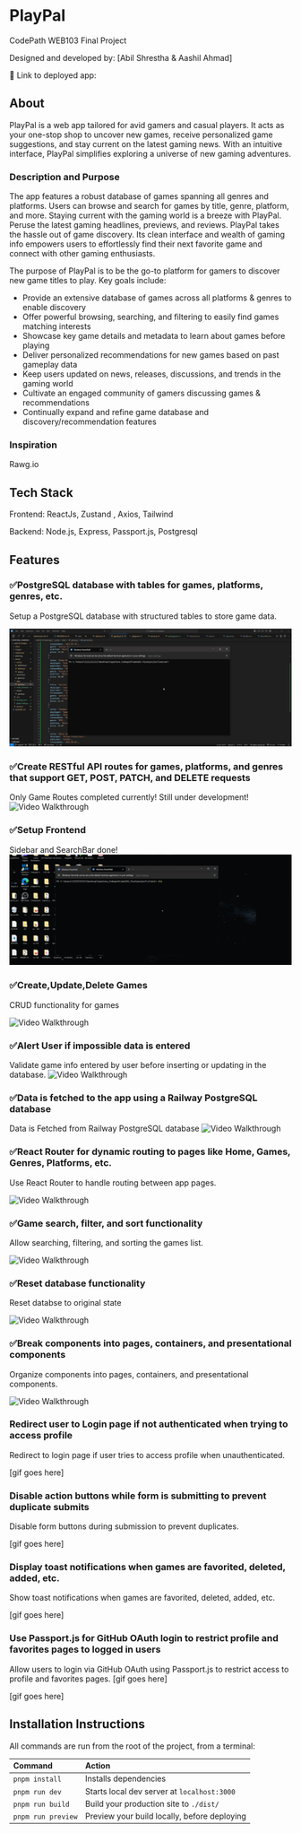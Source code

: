# PlayPal

CodePath WEB103 Final Project

Designed and developed by: [Abil Shrestha & Aashil Ahmad]

🔗 Link to deployed app:

## About

PlayPal is a web app tailored for avid gamers and casual players. It acts as your one-stop shop to uncover new games, receive personalized game suggestions, and stay current on the latest gaming news. With an intuitive interface, PlayPal simplifies exploring a universe of new gaming adventures.

### Description and Purpose

The app features a robust database of games spanning all genres and platforms. Users can browse and search for games by title, genre, platform, and more. Staying current with the gaming world is a breeze with PlayPal. Peruse the latest gaming headlines, previews, and reviews. PlayPal takes the hassle out of game discovery. Its clean interface and wealth of gaming info empowers users to effortlessly find their next favorite game and connect with other gaming enthusiasts.

The purpose of PlayPal is to be the go-to platform for gamers to discover new game titles to play. Key goals include:

<ul>
    <Li>Provide an extensive database of games across all platforms & genres to enable discovery</Li>
    <Li>Offer powerful browsing, searching, and filtering to easily find games matching interests</Li>
    <Li>Showcase key game details and metadata to learn about games before playing</Li>
    <Li>Deliver personalized recommendations for new games based on past gameplay data</Li>
    <Li>Keep users updated on news, releases, discussions, and trends in the gaming world</Li>
    <Li>Cultivate an engaged community of gamers discussing games & recommendations</Li>
    <Li>Continually expand and refine game database and discovery/recommendation features</Li>
</ul>

### Inspiration

Rawg.io

## Tech Stack

Frontend: ReactJs, Zustand , Axios, Tailwind 

Backend: Node.js, Express, Passport.js, Postgresql

## Features



### ✅PostgreSQL database with tables for games, platforms, genres, etc. 

Setup a PostgreSQL database with structured tables to store game data.

<img src='./client/public/feature.gif' title='db setuo' width='' alt='Video Walkthrough' />


### ✅Create RESTful API routes for games, platforms, and genres that support GET, POST, PATCH, and DELETE requests

Only Game Routes completed currently! Still under development!
<img src='./client/public/api.gif' title='api setup' width='' alt='Video Walkthrough' />

### ✅Setup Frontend 

Sidebar and SearchBar done!
<img src='./client/public/dt.gif' title='frontend setup' width='' alt='Video Walkthrough' />

### ✅Create,Update,Delete Games

CRUD functionality for games

<img src='./client/public/Add_edit_delete.gif' title='CRUD Data' width='' alt='Video Walkthrough' />


### ✅Alert User if impossible data is entered

Validate game info entered by user before inserting or updating in the database.
<img src='./client/public/Validate_data.gif' title='Validate Data' width='' alt='Video Walkthrough' />

### ✅Data is fetched to the app using a Railway PostgreSQL database

Data is Fetched from Railway PostgreSQL database
<img src='./client/public/Data_from_Db.gif' title=' Data From Db' width='' alt='Video Walkthrough' />


### ✅React Router for dynamic routing to pages like Home, Games, Genres, Platforms, etc.

Use React Router to handle routing between app pages.

<img src='./client/public/Dynamic Routes.gif' title='dynamic Router' width='' alt='Video Walkthrough' />


### ✅Game search, filter, and sort functionality

Allow searching, filtering, and sorting the games list.

<img src='./client/public/Search and filter data.gif' title='Validate Data' width='' alt='Video Walkthrough' />

### ✅Reset database functionality

Reset databse to original state

<img src='./client/public/Data_reset.gif' title='Validate Data' width='' alt='Video Walkthrough' />

### ✅Break components into pages, containers, and presentational components

Organize components into pages, containers, and presentational components.

<img src='./client/public/Component Heirarchy.gif' title='Organize components' width='' alt='Video Walkthrough' />

### Redirect user to Login page if not authenticated when trying to access profile

Redirect to login page if user tries to access profile when unauthenticated.

[gif goes here]


### Disable action buttons while form is submitting to prevent duplicate submits

Disable form buttons during submission to prevent duplicates.

[gif goes here]

### Display toast notifications when games are favorited, deleted, added, etc.

Show toast notifications when games are favorited, deleted, added, etc.

[gif goes here]

### Use Passport.js for GitHub OAuth login to restrict profile and favorites pages to logged in users

Allow users to login via GitHub OAuth using Passport.js to restrict access to profile and favorites pages. [gif goes here]

[gif goes here]


## Installation Instructions

All commands are run from the root of the project, from a terminal:

| Command                   | Action                                           |
| :------------------------ | :----------------------------------------------- |
| `pnpm install`             | Installs dependencies                            |
| `pnpm run dev`             | Starts local dev server at `localhost:3000`      |
| `pnpm run build`           | Build your production site to `./dist/`          |
| `pnpm run preview`         | Preview your build locally, before deploying     |



